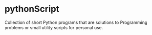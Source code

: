 # pythonScript
Collection of short Python programs that are solutions to Programming problems or small utility scripts for personal use.
